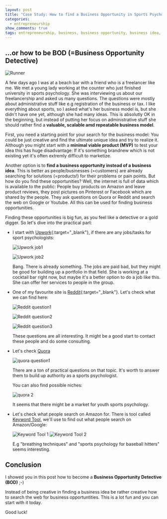 ```yaml
---
layout: post
title: "Case Study: How to find a Business Opportunity in Sports Psychology"
categories:
  - entrepreneurship
show_comments: true
tags: entrepreneurship, business, business opportunity, business idea, , soloprneur
---
```


## ...or how to be BOD (=Business Opportunity Detective)

![Runner](/assets/img/runner.jpg)

A few days ago I was at a beach bar with a friend who is a freelancer like me. We met a young lady working at the counter who just finished university in sports psychology. She was interviewing us about our freelancership and asked us many questions. The questions were mostly about administrative stuff like e.g registration of the business or tax. I like everything about sports, so I asked what's her business model is, but she didn't have one yet, although she had many ideas. This is absolutly OK in the beginning, but instead of putting her focus on administrative stuff she should rather find a **valuable, scalable amd repeatable business model**. 

First, you need a starting point for your search for the business model:
You could be just creative and find the ultimate  unique idea and try to realize it. Although you might start with a **minimal viable product (MVP)** to test your idea this has huge disadvantage: If it's something brandnew which is not existing yet it's often extremly difficult to marketize.

Another option is to **find a business opportunity instead of a business idea**. This is better as people/businesses (=customers) are already searching for solutions (=products!) for their problems or pain points.
But how do you find these opportunities? 
Well, the internet is full of data which is available to the public: People buy products on Amazon and leave product reviews, they post pictures on Pinterest or Facebook which are shared by the people. They ask questions on Quora or Reddit and  search the web on Google or Youtube. All this can be used for finding business opportunities.

Finding these opportunities is big fun, as you feel like a detective or a gold digger.
So let's dive into the practical part:



   - I start  with [Upwork](https://www.upwork.com/){:target="_blank"}, if there are any jobs/tasks for sport psychologists:

     ![Upwork job1](/assets/img/upwork1.PNG)

     ![Upwork job2](/assets/img/upwork2.PNG)

     Bang. There is already something. The jobs are paid bad, but they might be good for building up a portfolio in that field. She is working at a cocktail bar right now, but
     maybe it's a better option to do a job like this. She can offer her services to people in the group.

   - One of my favourite site is [Reddit](https://www.reddit.com){:target="_blank"}. Let's check what we can find here:

     ![Reddit question1](/assets/img/reddit1.PNG)

     ![Reddit question2](/assets/img/reddit2.PNG)

     ![Reddit question3](/assets/img/reddit3.PNG)

     These questions are all interesting. It might be a good start to contact these people and do some consulting.

   - Let's check [Quora](https://quora.com)

     ![quora question1](/assets/img/quora1.PNG)

     There are a ton of practical questions on that topic. It's worth to answer them to build up authority as a sports psychologist.

     You can also find  possible niches:

     ![quora 2](/assets/img/quora2.PNG)

     It seems that there might be a market for youth sports psychology.

  - Let's check what people search on Amazon for. There is tool called [Keyword Tool](https://keywordtool.io/amazon), 
       we'll use to find out what people search on Amazon/Google:

       ![Keyword Tool 1](/assets/img/keywordtool1.PNG)
       ![Keyword Tool 2](/assets/img/keywordtool2.PNG)

       E.g "breathing techniques" and "sports psychology for baseball hitters" seems interesting.


## Conclusion

I showed you in this post how to become a **Business Opportunity Detective (BOD)** ;-)

Instead of being creative in finding a business idea be rather creative how to search the web for business opportuntities.
This is a lot fun and you can start with it today.

Good luck!